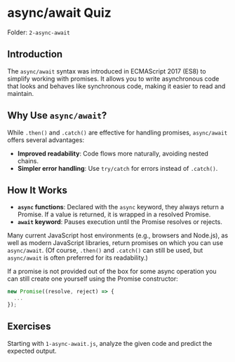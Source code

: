 # async/await Quiz

Folder: `2-async-await`

## Introduction

The `async/await` syntax was introduced in ECMAScript 2017 (ES8) to simplify working with promises. It allows you to write asynchronous code that looks and behaves like synchronous code, making it easier to read and maintain.

## Why Use `async/await`?

While `.then()` and `.catch()` are effective for handling promises, `async/await` offers several advantages:

- **Improved readability**: Code flows more naturally, avoiding nested chains.
- **Simpler error handling**: Use `try/catch` for errors instead of `.catch()`.

## How It Works

- **`async` functions**: Declared with the `async` keyword, they always return a Promise. If a value is returned, it is wrapped in a resolved Promise.
- **`await` keyword**: Pauses execution until the Promise resolves or rejects.

Many current JavaScript host environments (e.g., browsers and Node.js), as well as modern JavaScript libraries, return promises on which you can use `async/await`. (Of course, `.then()` and `.catch()` can still be used, but `async/await` is often preferred for its readability.)

If a promise is not provided out of the box for some async operation you can still create one yourself using the Promise constructor:

```javascript  
new Promise((resolve, reject) => { 
  ... 
});
```

## Exercises

Starting with `1-async-await.js`, analyze the given code and predict the expected output.
